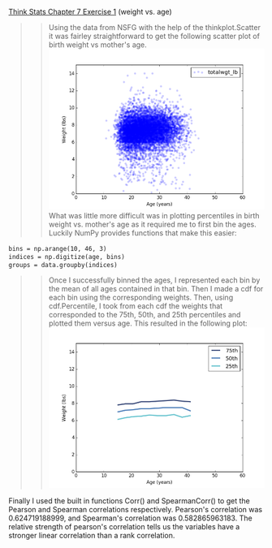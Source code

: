 [Think Stats Chapter 7 Exercise 1](http://greenteapress.com/thinkstats2/html/thinkstats2008.html#toc70) (weight vs. age)

>> Using the data from NSFG with the help of the thinkplot.Scatter it was fairley straightforward to get the following scatter plot of birth weight vs mother's age.
![scatter plot](https://raw.githubusercontent.com/ekruskal/dsp/master/figure_7.png)
What was little more difficult was in plotting percentiles in birth weight vs. mother's age as it required me to first bin the ages. Luckily NumPy provides functions that make this easier:

```
bins = np.arange(10, 46, 3)
indices = np.digitize(age, bins)
groups = data.groupby(indices)
```

>> Once I successfully binned the ages, I represented each bin by the mean of all ages contained in that bin. Then I made a cdf for each bin using the corresponding weights. Then, using cdf.Percentile, I took from each cdf the weights that corresponded to the 75th, 50th, and 25th percentiles and plotted them versus age. This resulted in the following plot:
![percentile plot](https://github.com/ekruskal/dsp/blob/master/figure_6.png?raw=true)


Finally I used the built in functions Corr() and SpearmanCorr() to get the Pearson and Spearman correlations respectively. Pearson's correlation was 0.624719188999, and Spearman's correlation was 0.582865963183. The relative strength of pearson's correlation tells us the variables have a stronger linear correlation than a rank correlation.
